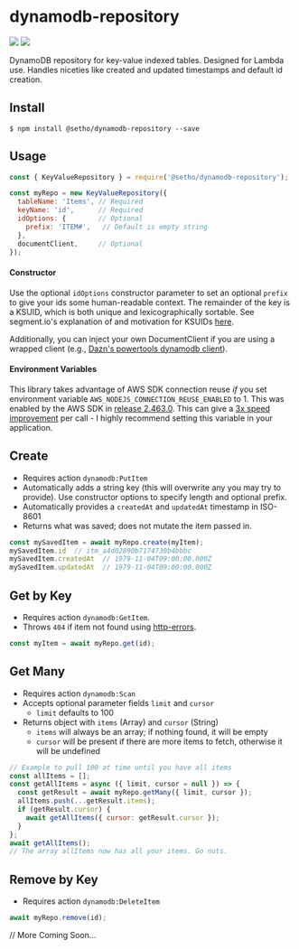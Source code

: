 # dynamodb-repository
![](https://img.shields.io/npm/v/@setho/dynamodb-repository.svg)  ![](https://app.codeship.com/projects/a911ad40-03eb-0137-5493-663ef6d42e08/status?branch=master)

DynamoDB repository for key-value indexed tables. Designed for Lambda use. Handles niceties like created and updated timestamps and default id creation.

## Install
  `$ npm install @setho/dynamodb-repository --save`

## Usage
```javascript
const { KeyValueRepository } = require('@setho/dynamodb-repository');

const myRepo = new KeyValueRepository({ 
  tableName: 'Items', // Required
  keyName: 'id',      // Required
  idOptions: {        // Optional
    prefix: 'ITEM#',   // Default is empty string
  },
  documentClient,     // Optional
});
```
#### Constructor
Use the optional `idOptions` constructor parameter to set an optional `prefix` to give your ids some human-readable context. The remainder of the key is a KSUID, which is both unique and lexicographically sortable. See segment.io's explanation of and motivation for KSUIDs [here](https://github.com/segmentio/ksuid).

Additionally, you can inject your own DocumentClient if you are using a wrapped client (e.g., [Dazn's powertools dynamodb client](https://github.com/getndazn/dazn-lambda-powertools/tree/master/packages/lambda-powertools-dynamodb-client)).

#### Environment Variables
This library takes advantage of AWS SDK connection reuse *if* you set environment variable `AWS_NODEJS_CONNECTION_REUSE_ENABLED` to 1. This was enabled by the AWS SDK in [release 2.463.0](https://github.com/aws/aws-sdk-js/blob/master/CHANGELOG.md#24630). This can give a [3x speed improvement](https://theburningmonk.com/2019/02/lambda-optimization-tip-enable-http-keep-alive/) per call - I highly recommend setting this variable in your application.

## Create
- Requires action `dynamodb:PutItem`
- Automatically adds a string key (this will overwrite any you may try to provide). Use constructor options to specify length and optional prefix.
- Automatically provides a `createdAt` and `updatedAt` timestamp in ISO-8601
- Returns what was saved; does not mutate the item passed in.
```javascript
const mySavedItem = await myRepo.create(myItem);
mySavedItem.id  // itm_a4d02890b7174730b4bbbc
mySavedItem.createdAt  // 1979-11-04T09:00:00.000Z
mySavedItem.updatedAt  // 1979-11-04T09:00:00.000Z
```

## Get by Key
- Requires action `dynamodb:GetItem`.
- Throws `404` if item not found using [http-errors](https://npmjs.com/package/http-errors).
```javascript
const myItem = await myRepo.get(id);
```

## Get Many
- Requires action `dynamodb:Scan`
- Accepts optional parameter fields `limit` and `cursor`
  - `limit` defaults to 100
- Returns object with `items` (Array) and `cursor` (String)
  - `items` will always be an array; if nothing found, it will be empty
  - `cursor` will be present if there are more items to fetch, otherwise it will be undefined
```javascript
// Example to pull 100 at time until you have all items
const allItems = [];
const getAllItems = async ({ limit, cursor = null }) => {
  const getResult = await myRepo.getMany({ limit, cursor });
  allItems.push(...getResult.items);
  if (getResult.cursor) {
    await getAllItems({ cursor: getResult.cursor });
  }
};
await getAllItems();
// The array allItems now has all your items. Go nuts.
```

## Remove by Key
- Requires action `dynamodb:DeleteItem`
```javascript
await myRepo.remove(id);
```

  // More Coming Soon...